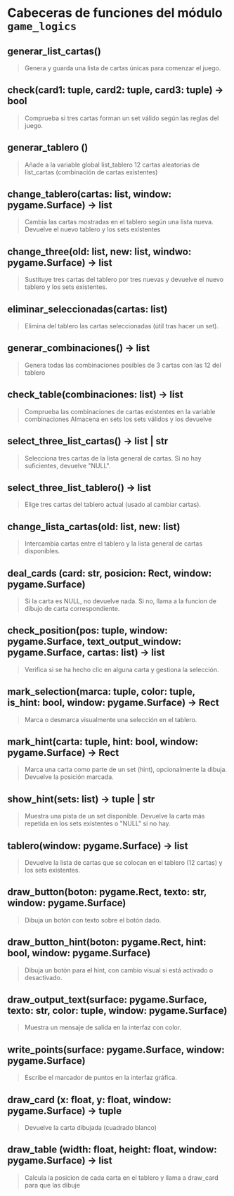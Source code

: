 # Cabeceras de funciones del módulo `game_logics`

## generar_list_cartas()
> Genera y guarda una lista de cartas únicas para comenzar el juego.

## check(card1: tuple, card2: tuple, card3: tuple) -> bool
> Comprueba si tres cartas forman un set válido según las reglas del juego.

## generar_tablero ()
> Añade a la variable global list_tablero 12 cartas aleatorias de list_cartas (combinación de cartas existentes)

## change_tablero(cartas: list, window: pygame.Surface) -> list
> Cambia las cartas mostradas en el tablero según una lista nueva. Devuelve el nuevo tablero y los sets existentes

## change_three(old: list, new: list, windwo: pygame.Surface) -> list
> Sustituye tres cartas del tablero por tres nuevas y devuelve el nuevo tablero y los sets existentes.

## eliminar_seleccionadas(cartas: list)
> Elimina del tablero las cartas seleccionadas (útil tras hacer un set).

## generar_combinaciones() -> list
> Genera todas las combinaciones posibles de 3 cartas con las 12 del tablero

## check_table(combinaciones: list) -> list
> Comprueba las combinaciones de cartas existentes en la variable combinaciones
> Almacena en sets los sets válidos y los devuelve

## select_three_list_cartas() -> list | str
> Selecciona tres cartas de la lista general de cartas. Si no hay suficientes, devuelve "NULL".

## select_three_list_tablero() -> list
> Elige tres cartas del tablero actual (usado al cambiar cartas).

## change_lista_cartas(old: list, new: list)
> Intercambia cartas entre el tablero y la lista general de cartas disponibles.

 ## deal_cards (card: str, posicion: Rect, window: pygame.Surface)
> Si la carta es NULL, no devuelve nada. Si no, llama a la funcion de dibujo de carta correspondiente.

## check_position(pos: tuple, window: pygame.Surface, text_output_window: pygame.Surface, cartas: list) -> list
> Verifica si se ha hecho clic en alguna carta y gestiona la selección.

## mark_selection(marca: tuple, color: tuple, is_hint: bool, window: pygame.Surface) -> Rect
> Marca o desmarca visualmente una selección en el tablero.

## mark_hint(carta: tuple, hint: bool, window: pygame.Surface) -> Rect
> Marca una carta como parte de un set (hint), opcionalmente la dibuja. Devuelve la posición marcada.

## show_hint(sets: list) -> tuple | str
> Muestra una pista de un set disponible. Devuelve la carta más repetida en los sets existentes o "NULL" si no hay.

## tablero(window: pygame.Surface) -> list
> Devuelve la lista de cartas que se colocan en el tablero (12 cartas) y los sets existentes.

## draw_button(boton: pygame.Rect, texto: str, window: pygame.Surface)
> Dibuja un botón con texto sobre el botón dado.

## draw_button_hint(boton: pygame.Rect, hint: bool, window: pygame.Surface)
> Dibuja un botón para el hint, con cambio visual si está activado o desactivado.

## draw_output_text(surface: pygame.Surface, texto: str, color: tuple, window: pygame.Surface)
> Muestra un mensaje de salida en la interfaz con color.

## write_points(surface: pygame.Surface, window: pygame.Surface)
> Escribe el marcador de puntos en la interfaz gráfica.

## draw_card (x: float, y: float, window: pygame.Surface) -> tuple
> Devuelve la carta dibujada (cuadrado blanco)

## draw_table (width: float, height: float, window: pygame.Surface) -> list
> Calcula la posicion de cada carta en el tablero y llama a draw_card para que las dibuje





















